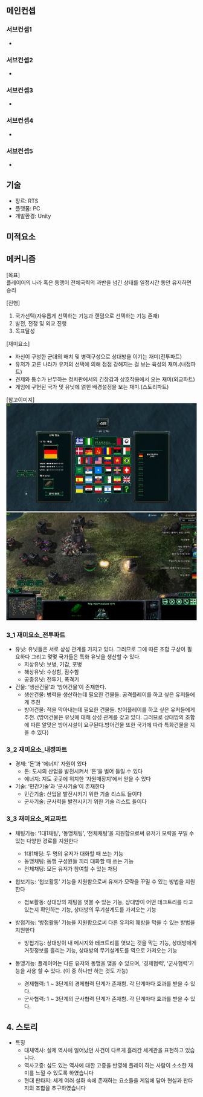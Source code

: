 ## 메인컨셉

### 서브컨셉1
-
### 서브컨셉2
-
### 서브컨셉3
-
### 서브컨셉4
-
### 서브컨셉5
-

## 기술
* 장르: RTS
* 플랫폼: PC
* 개발환경: Unity
## 미적요소

## 메커니즘
[목표]  
플레이어의 나라 혹은 동맹이 전체국력의 과반을 넘긴 상태를 일정시간 동안 유지하면 승리  

[진행]  
1. 국가선택(자유롭게 선택하는 기능과 랜덤으로 선택하는 기능 존재)
2. 발전, 전쟁 및 외교 진행
3. 목표달성

[재미요소]  
* 자신이 구성한 군대의 배치 및 병력구성으로 상대방을 이기는 재미(전투파트)  
* 유저가 고른 나라가 유저의 선택에 의해 점점 강해지는 걸 보는 육성의 재미.(내정파트)  
* 견제와 통수가 난무하는 정치판에서의 긴장감과 상호작용에서 오는 재미(외교파트)  
* 게임에 구현된 국가 및 유닛에 얽힌 배경설정을 보는 재미.(스토리파트)  

[참고이미지]  
<img src="./img/참고자료_나라선택.png">
<img src="./img/참고자료_영토확장.png">  

### 3_1 재미요소_전투파트
* 유닛: 유닛들은 서로 상성 관계를 가지고 있다. 그러므로 그에 따른 조합 구상이 필요하다 그리고 몇몇 국가들은 특화 유닛을 생산할 수 있다.  
    * 지상유닛: 보병, 기갑, 포병
    * 해상유닛: 수상함, 잠수함
    * 공중유닛: 전투기, 폭격기
* 건물: ‘생산건물’과 ‘방어건물’이 존재한다.
    * 생산건물: 병력을 생산하는데 필요한 건물들. 공격플레이를 하고 싶은 유저들에게 추천
    * 방어건물: 적을 막아내는데 필요한 건물들. 방어플레이를 하고 싶은 유저들에게 추천. (방어건물은 유닛에 대해 상성 관계를 갖고 있다. 그러므로 상대방의 조합에 따른 알맞은 방어시설이 요구된다.방어건물 또한 국가에 따라 특화건물을 지을 수 있다)

### 3_2 재미요소_내정파트
* 경제: ‘돈’과 ‘에너지’ 자원이 있다
    * 돈: 도시의 산업을 발전시켜서 ‘돈’을 벌어 들일 수 있다
    * 에너지: 지도 곳곳에 위치한 ‘자원매장지’에서 얻을 수 있다
* 기술: ‘민간기술’과 ‘군사기술’이 존재한다
    * 민간기술: 산업을 발전시키기 위한 기술 리스트 들이다
    * 군사기술: 군사력을 발전시키기 위한 기술 리스트 들이다

### 3_3 재미요소_외교파트
* 채팅기능: ‘1대1채팅’, ‘동맹채팅’, ‘전체채팅’을 지원함으로써 유저가 모략을 꾸밀 수 있는 다양한 경로를 지원한다
    * 1대1채팅: 두 명의 유저가 대화할 때 쓰는 기능
    * 동맹채팅: 동맹 구성원들 끼리 대화할 때 쓰는 기능
    * 전체채팅: 모든 유저가 참여할 수 있는 채팅
* 첩보기능: ‘첩보활동’ 기능을 지원함으로써 유저가 모략을 꾸밀 수 있는 방법을 지원한다
    * 첩보활동: 상대방의 채팅을 엿볼 수 있는 기능, 상대방이 어떤 테크트리를 타고 있는지 확인하는 기능, 상대방의 무기설계도를 가져오는 기능

* 방첩기능: ‘방첩활동’ 기능을 지원함으로써 다른 유저의 훼방을 막을 수 있는 방법을 지원한다
    * 방첩기능: 상대방이 내 메시지와 테크트리를 엿보는 것을 막는 기능,  상대방에게 거짓정보를 흘리는 기능, 상대방의 무기설계도를 역으로 가져오는 기능

* 동맹기능: 플레이어는 다른 유저와 동맹을 맺을 수 있으며, ‘경제협력’, ‘군사협력’기능을 사용 할 수 있다. (이 중 하나만 하는 것도 가능)
    * 경제협력: 1 ~ 3단계의 경제협력 단계가 존재함. 각 단계마다 효과를 받을 수 있다.
    * 군사협력: 1 ~ 3단계의 군사협력 단계가 존재함. 각 단계마다  효과를 받을 수 있다.


## 4. 스토리
* 특징
    * 대체역사: 실제 역사에 일어났던 사건이 다르게 흘러간 세계관을 표현하고 있습니다.
    * 역사고증: 심도 있는 역사에 대한 고증을 반영해 플레이 하는 사람이 소소한 재미를 느낄 수 있도록 하였습니다
    * 현대 판타지: 세계 여러 설화 속에 존재하는 요소들을 게임에 담아 현실과 판타지의 조합을 추구하였습니다

